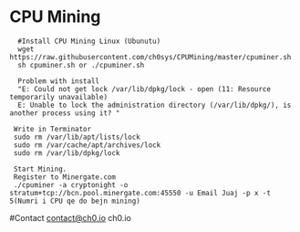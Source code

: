 # CPU Mining





      #Install CPU Mining Linux (Ubunutu)
      wget https://raw.githubusercontent.com/ch0sys/CPUMining/master/cpuminer.sh
      sh cpuminer.sh or ./cpuminer.sh
      
      Problem with install
      "E: Could not get lock /var/lib/dpkg/lock - open (11: Resource temporarily unavailable) 
      E: Unable to lock the administration directory (/var/lib/dpkg/), is another process using it? "
      
     Write in Terminator
     sudo rm /var/lib/apt/lists/lock
     sudo rm /var/cache/apt/archives/lock
     sudo rm /var/lib/dpkg/lock
     
     Start Mining.
     Register to Minergate.com
     ./cpuminer -a cryptonight -o stratum+tcp://bcn.pool.minergate.com:45550 -u Email Juaj -p x -t 5(Numri i CPU qe do bejn mining)
     
 #Contact
 contact@ch0.io
 ch0.io


